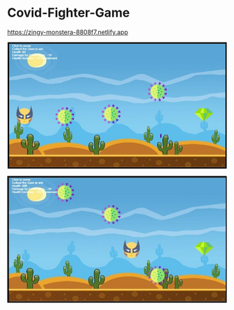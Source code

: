 
# Covid-Fighter-Game
https://zingy-monstera-8808f7.netlify.app

![alt text](https://github.com/PrikshitBatra/Covid-Fighter-Game/blob/main/Assets/Pic1.jpg)

![alt text](https://github.com/PrikshitBatra/Covid-Fighter-Game/blob/main/Assets/Pic2.jpg)
